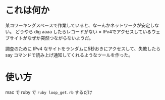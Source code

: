 # これは何か

某コワーキングスペースで作業していると、なーんかネットワークが安定しない。
どうやら dig aaaa したらレコードがない = IPv4でアクセスしているウェブサイトがなぜか突然つながらないようだ。

調査のために IPv4 なサイトをランダムに5秒おきにアクセスして、失敗したら say コマンドで読み上げ通知してくれるようなツールを作った。


# 使い方

mac で ruby で `ruby loop_get.rb` するだけ


